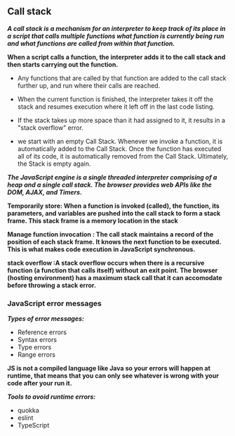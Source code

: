 ## Call stack
***A call stack is a mechanism for an interpreter to keep track of its place in a script that calls multiple functions what function is currently being run and what functions are called from within that function.***

**When a script calls a function, the interpreter adds it to the call stack and then starts carrying out the function.**

- Any functions that are called by that function are added to the call stack further up, and run where their calls are reached.

- When the current function is finished, the interpreter takes it off the stack and resumes execution where it left off in the last code listing.

- If the stack takes up more space than it had assigned to it, it results in a "stack overflow" error.
- we start with an empty Call Stack. Whenever we invoke a function, it is automatically added to the Call Stack. Once the function has executed all of its code, it is automatically removed from the Call Stack. Ultimately, the Stack is empty again.

***The JavaScript engine is a single threaded interpreter comprising of a heap and a single call stack. The browser provides web APIs like the DOM, AJAX, and Timers.***

**Temporarily store: When a function is invoked (called), the function, its parameters, and variables are pushed into the call stack to form a stack frame. This stack frame is a memory location in the stack**

**Manage function invocation : The call stack maintains a record of the position of each stack frame. It knows the next function to be executed. This is what makes code execution in JavaScript synchronous.**

**stack overflow :A stack overflow occurs when there is a recursive function (a function that calls itself) without an exit point. The browser (hosting environment) has a maximum stack call that it can accomodate before throwing a stack error.**

### JavaScript error messages
***Types of error messages:***

- Reference errors
- Syntax errors
- Type errors
- Range errors

**JS is not a compiled language like Java so your errors will happen at runtime, that means that you can only see whatever is wrong with your code after your run it.**

***Tools to avoid runtime errors:***

- quokka
- eslint
- TypeScript